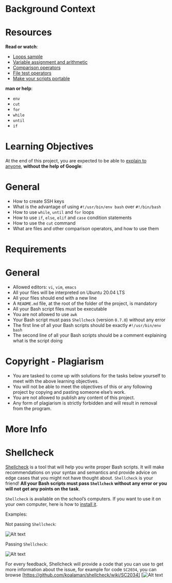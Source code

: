 # **Background Context**

# **Resources**

**Read or watch**:

- [Loops sample](https://intranet.alxswe.com/rltoken/wT98UJfv_E2tk4yP9PcLLw)
- [Variable assignment and arithmetic](https://intranet.alxswe.com/rltoken/olvOKX699pq50rkHRE5cSA)
- [Comparison operators](https://intranet.alxswe.com/rltoken/HxohzllkOWh0t4dy_HptIQ)
- [File test operators](https://intranet.alxswe.com/rltoken/g8of2ABPEJfCNtPrDQaqVw)
- [Make your scripts portable](https://intranet.alxswe.com/rltoken/O0Ay21p7tDhfLMsYbtAKug)

**man or help**:

- `env`
- `cut`
- `for`
- `while`
- `until`
- `if`

# **Learning Objectives**

At the end of this project, you are expected to be able to [explain to anyone](https://intranet.alxswe.com/rltoken/UnkzDNdH09TFJ0-Y56azyg), **without the help of Google**:

# **General**

- How to create SSH keys
- What is the advantage of using `#!/usr/bin/env bash` over `#!/bin/bash`
- How to use `while`, `until` and `for` loops
- How to use `if`, `else`, `elif` and `case` condition statements
- How to use the `cut` command
- What are files and other comparison operators, and how to use them

# **Requirements**

# **General**

- Allowed editors: `vi`, `vim`, `emacs`
- All your files will be interpreted on Ubuntu 20.04 LTS
- All your files should end with a new line
- A `README.md` file, at the root of the folder of the project, is mandatory
- All your Bash script files must be executable
- You are not allowed to use `awk`
- Your Bash script must pass `Shellcheck` (version `0.7.0`) without any error
- The first line of all your Bash scripts should be exactly `#!/usr/bin/env bash`
- The second line of all your Bash scripts should be a comment explaining what is the script doing

# **Copyright - Plagiarism**

- You are tasked to come up with solutions for the tasks below yourself to meet with the above learning objectives.
- You will not be able to meet the objectives of this or any following project by copying and pasting someone else’s work.
- You are not allowed to publish any content of this project.
- Any form of plagiarism is strictly forbidden and will result in removal from the program.

# **More Info**

# **Shellcheck**

[Shellcheck](https://intranet.alxswe.com/rltoken/joK6l_yEZ9N7T0GQ1RDjLA) is a tool that will help you write proper Bash scripts. It will make recommendations on your syntax and semantics and provide advice on edge cases that you might not have thought about. `Shellcheck` is your friend! **All your Bash scripts must pass `Shellcheck` without any error or you will not get any points on the task**.

`Shellcheck` is available on the school’s computers. If you want to use it on your own computer, here is how to [install it](https://intranet.alxswe.com/rltoken/jbz0_-i3TV3WpKgxhyrtpA).

Examples:

Not passing `Shellcheck`:

![Alt text](https://s3.amazonaws.com/intranet-projects-files/holbertonschool-sysadmin_devops/251/Vxotqyj.png)

Passing `Shellcheck`:

![Alt text](https://s3.amazonaws.com/intranet-projects-files/holbertonschool-sysadmin_devops/251/ubHWxDU.png)

For every feedback, Shellcheck will provide a code that you can use to get more information about the issue, for example for code `SC2034`, you can browse [https://github.com/koalaman/shellcheck/wiki/SC2034]
[![Alt text](https://intranet.alxswe.com/rltoken/dxp49_rfO4_9Yjtcg59exg)
